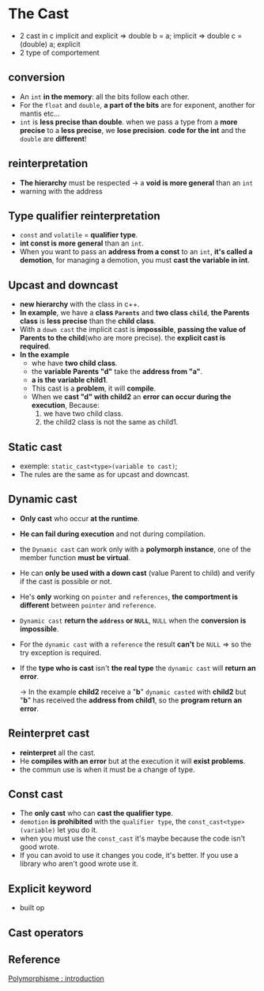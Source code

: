 # The Cast 
- 2 cast in c implicit and explicit
=> double b = a; implicit
=> double c = (double) a; explicit
- 2 type of comportement

## conversion
* An `int` **in the memory**: all the bits follow each other.
* For the `float` and `double`, **a part of the bits** are for exponent, another for mantis etc...
* `int` is **less precise than double**. when we pass a type from a **more precise** to a **less precise**, we **lose precision**.
**code for the int** and the `double` are **different**!

## reinterpretation
* **The hierarchy** must be respected → a **void is more general** than an `int`
* warning with the address

## Type qualifier reinterpretation
* `const` and `volatile` = **qualifier type**.
* **int const is more general** than an `int`.
* When you want to pass an **address from a const** to an `int`, **it's called a demotion**,
for managing a demotion, you must **cast the variable in int**.

## Upcast and downcast
* **new hierarchy** with the class in c++.
* **In example**, we have a **class `Parents`** and **two class `child`**, **the Parents class** is **less precise**
than the **child class**.
* With a `down cast` the implicit cast is **impossible**, **passing the value of Parents to the child**(who are more precise).
the **explicit cast is required**.
* **In the example** 
  * whe have **two child class**.
  * the **variable Parents "d"** take the **address from "a"**.
  * **a is the variable child1**. 
  * This cast is a **problem**, it will **compile**.
  * When we **cast "d" with child2** an **error can occur during the execution**, Because:
      1. we have two child class.
      2. the child2 class is not the same as child1.

## Static cast
* exemple: `static_cast<type>(variable to cast)`;
* The rules are the same as for upcast and downcast.

## Dynamic cast
* **Only cast** who occur **at the runtime**.
* **He can fail during execution** and not during compilation.
* the `Dynamic cast` can work only with a **polymorph instance**, one of the member function **must be virtual**.
* He can **only be used with a down cast** (value Parent to child) and verify if the cast is possible or not.
* He's **only** working on `pointer` and `references`, **the comportment is different** between `pointer` and `reference`.
* `Dynamic cast` **return the `address` or `NULL`**, `NULL` when the **conversion is impossible**.
* For the `dynamic cast` with a `reference` the result **can't** be `NULL` => so the try exception is required.
* If the **type who is cast** isn't **the real type** the `dynamic cast` will **return an error**. 

   → In the example **child2** receive a "**b**" `dynamic casted` with **child2** but "**b**" has received
   the **address from child1**, so the **program return an error**.
 
## Reinterpret cast
* **reinterpret** all the cast.
* He **compiles with an error** but at the execution it will **exist problems**.
* the commun use is when it must be a change of type.

## Const cast
* The **only cast** who can **cast the qualifier type**.
* `demotion` **is prohibited** with the `qualifier type`, the `const_cast<type>(variable)` let you do it.
* when you must use the `const_cast` it's maybe because the code isn't good wrote. 
* If you can avoid to use it changes you code, it's better. If you use a library who aren't good wrote use it.

## Explicit keyword
* built op 

## Cast operators
## Reference

[Polymorphisme : introduction](https://www.youtube.com/watch?v=vmBr7L7I3wo)